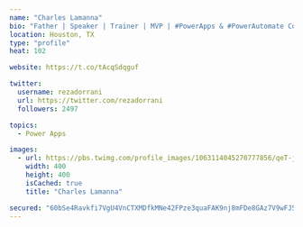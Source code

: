 ```yaml
---
name: "Charles Lamanna"
bio: "Father | Speaker | Trainer | MVP | #PowerApps & #PowerAutomate Community Super User | YouTuber Right-pointing triangle http://youtube.com/c/rezadorrani | Learn - Share - Clockwise rightwards and leftwards open circle arrows"
location: Houston, TX
type: "profile"
heat: 102

website: https://t.co/tAcqSdqguf

twitter:
  username: rezadorrani
  url: https://twitter.com/rezadorrani
  followers: 2497

topics:
  - Power Apps

images:
  - url: https://pbs.twimg.com/profile_images/1063114045270777856/qeT-jpWr_400x400.jpg
    width: 400
    height: 400
    isCached: true
    title: "Charles Lamanna"

secured: "60bSe4Ravkfi7VgU4VnCTXMDfkMNe42FPze3quaFAK9nj8mFDe8GAz7V9wFJ5hisb4h9m0FdxB3PCfGOfKoBN8QuNpoAbdN8RaKdJ5hJYyyj8G1ax/RG53dPJlALjwwAVK2cLRRlA71OY3RRxs9E4NeHMRRklZw4TzohkrI+Gwt49auxWYQIgyCHPiOSh0GoU4kKKSF0bYZd9QUAA2cn127URtPkgW8eCwV49xL1xRmHfvvkScftdvbYphk31BYdBT22kpXklX3Muj5Fsoyv6Oyu8jVDCd3WkECszYvPO/LoLDdN50kmbTb2nLkItomYswr+XU95CE8RWk41qnofcYynVllg0lZDV+sP/YfQeh/YI7E+cENYuFr7w5WjPcnA+GvOcKHOC64lBs40SZSG7KB3DfSvf9hwwgLk7vTBgM8=;EHHaINGk4tmsn2p1/Rp4uQ=="
---
```


